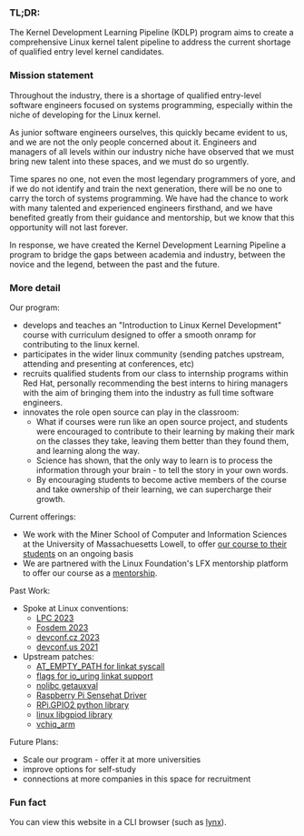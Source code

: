 ### TL;DR:

The Kernel Development Learning Pipeline (KDLP) program aims to create a comprehensive Linux kernel talent pipeline to address the current shortage of qualified entry level kernel candidates. 

### Mission statement

Throughout the industry, there is a shortage of qualified entry-level software engineers focused on systems programming, especially within the niche of developing for the Linux kernel.

As junior software engineers ourselves, this quickly became evident to us, and we are not the only people concerned about it.
Engineers and managers of all levels within our industry niche have observed that we must bring new talent into these spaces, and we must do so urgently.

Time spares no one, not even the most legendary programmers of yore, and if we do not identify and train the next generation,
there will be no one to carry the torch of systems programming.
We have had the chance to work with many talented and experienced engineers firsthand, and we have benefited greatly from their guidance and mentorship, but we know that this opportunity will not last forever.

In response, we have created the Kernel Development Learning Pipeline a program to bridge the gaps between academia and industry, between the novice and the legend, between the past and the future.

### More detail

Our program:

 - develops and teaches an "Introduction to Linux Kernel Development" course with curriculum designed to offer a smooth onramp for contributing to the linux kernel.
 - participates in the wider linux community (sending patches upstream, attending and presenting at conferences, etc)
 - recruits qualified students from our class to internship programs within Red Hat, personally recommending the best interns to hiring managers with the aim of bringing them into the industry as full time software engineers.
 - innovates the role open source can play in the classroom:
   - What if courses were run like an open source project, and students were encouraged to contribute to their learning by making their mark on the classes they take, leaving them better than they found them, and learning along the way.
   - Science has shown, that the only way to learn is to process the information through your brain - to tell the story in your own words.
   - By encouraging students to become active members of the course and take ownership of their learning, we can supercharge their growth.

Current offerings:

 - We work with the Miner School of Computer and Information Sciences at the University of Massachuesetts Lowell, to offer [our course to their students](https://www.uml.edu/catalog/courses/COMP/3085) on an ongoing basis
 - We are partnered with the Linux Foundation's LFX mentorship platform to offer our course as a [mentorship](https://mentorship.lfx.linuxfoundation.org/project/958fe36a-d763-4422-81af-c5ecf2465957).

Past Work:

 - Spoke at Linux conventions:
    - [LPC 2023](https://lpc.events/event/17/contributions/1554/)
    - [Fosdem 2023](https://archive.fosdem.org/2023/schedule/event/kdlp_kernel_devel_learning_pipeline/)
    - [devconf.cz 2023](https://youtu.be/hbvr9AsHikk)
    - [devconf.us 2021](https://devconfus2021.sched.com/event/lkgk/fedora-linux-for-the-raspberry-pi-platform)
  - Upstream patches:
    - [AT_EMPTY_PATH for linkat syscall](https://lore.kernel.org/all/20231110170615.2168372-1-cmirabil@redhat.com/)
    - [flags for io_uring linkat support](https://lore.kernel.org/all/20231120105545.1209530-1-cmirabil@redhat.com/)
    - [nolibc getauxval](https://lore.kernel.org/all/20240116181147.2230944-1-cmirabil@redhat.com/)
    - [Raspberry Pi Sensehat Driver](https://lore.kernel.org/lkml/20220823174158.45579-1-cmirabil@redhat.com/)
    - [RPi.GPIO2 python library](https://pypi.org/project/RPi.GPIO2/)
    - [linux libgpiod library](https://lore.kernel.org/linux-gpio/20191203192305.31722-1-jsavitz@redhat.com/)
    - [vchiq_arm](https://lore.kernel.org/all/20211014223230.451659-1-mguma@redhat.com/)

Future Plans:

 - Scale our program - offer it at more universities
 - improve options for self-study
 - connections at more companies in this space for recruitment

### Fun fact

You can view this website in a CLI browser (such as [lynx](https://lynx.invisible-island.net/lynx2.8.9/index.html)).

